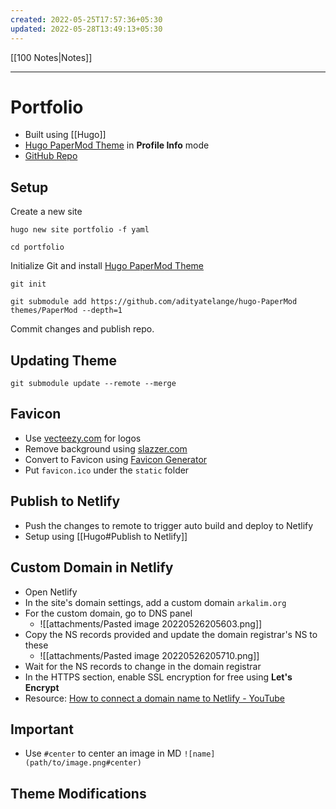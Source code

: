 ```yaml
---
created: 2022-05-25T17:57:36+05:30
updated: 2022-05-28T13:49:13+05:30
---
```

[[100 Notes|Notes]]

---
# Portfolio
- Built using [[Hugo]]
- [Hugo PaperMod Theme](https://github.com/adityatelange/hugo-PaperMod) in **Profile Info** mode
- [GitHub Repo](https://github.com/arkalim/portfolio)

## Setup
Create a new site
```
hugo new site portfolio -f yaml
```
```
cd portfolio
```
Initialize Git and install [Hugo PaperMod Theme](https://github.com/adityatelange/hugo-PaperMod)
```
git init
```
```
git submodule add https://github.com/adityatelange/hugo-PaperMod themes/PaperMod --depth=1
```
Commit changes and publish repo.

## Updating Theme
```
git submodule update --remote --merge
```

## Favicon
- Use [vecteezy.com](https://www.vecteezy.com/free-vector/ar-logo) for logos
- Remove background using [slazzer.com](https://www.slazzer.com/)
- Convert to Favicon using [Favicon Generator](https://favicon.io/favicon-converter/)
- Put `favicon.ico` under the `static` folder

## Publish to Netlify
- Push the changes to remote to trigger auto build and deploy to Netlify
- Setup using [[Hugo#Publish to Netlify]]

## Custom Domain in Netlify
- Open Netlify
- In the site's domain settings, add a custom domain `arkalim.org`
- For the custom domain, go to DNS panel
	- ![[attachments/Pasted image 20220526205603.png]]
- Copy the NS records provided and update the domain registrar's NS to these
	- ![[attachments/Pasted image 20220526205710.png]]
- Wait for the NS records to change in the domain registrar
- In the HTTPS section, enable SSL encryption for free using **Let's Encrypt**
- Resource: [How to connect a domain name to Netlify - YouTube](https://www.youtube.com/watch?v=qlrCptpwtgs)

## Important
- Use `#center` to center an image in MD `![name](path/to/image.png#center)`

## Theme Modifications
